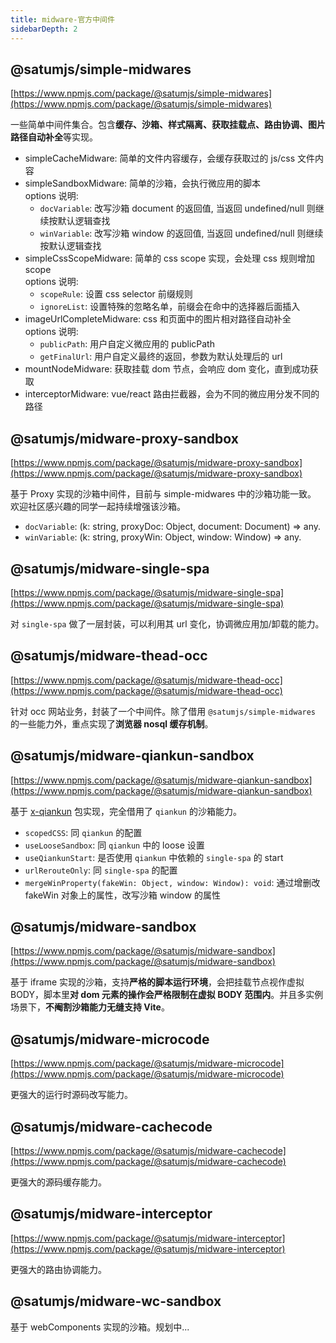 ```yaml
---
title: midware-官方中间件
sidebarDepth: 2
---
```


## @satumjs/simple-midwares

[https://www.npmjs.com/package/@satumjs/simple-midwares](https://www.npmjs.com/package/@satumjs/simple-midwares)

一些简单中间件集合。包含**缓存、沙箱、样式隔离、获取挂载点、路由协调、图片路径自动补全**等实现。

- simpleCacheMidware: 简单的文件内容缓存，会缓存获取过的 js/css 文件内容
- simpleSandboxMidware: 简单的沙箱，会执行微应用的脚本<br>options 说明:
  - `docVariable`: 改写沙箱 document 的返回值, 当返回 undefined/null 则继续按默认逻辑查找
  - `winVariable`: 改写沙箱 window 的返回值, 当返回 undefined/null 则继续按默认逻辑查找
- simpleCssScopeMidware: 简单的 css scope 实现，会处理 css 规则增加 scope<br>options 说明:
  - `scopeRule`: 设置 css selector 前缀规则
  - `ignoreList`: 设置特殊的忽略名单，前缀会在命中的选择器后面插入
- imageUrlCompleteMidware: css 和页面中的图片相对路径自动补全<br>options 说明:
  - `publicPath`: 用户自定义微应用的 publicPath
  - `getFinalUrl`: 用户自定义最终的返回，参数为默认处理后的 url
- mountNodeMidware: 获取挂载 dom 节点，会响应 dom 变化，直到成功获取
- interceptorMidware: vue/react 路由拦截器，会为不同的微应用分发不同的路径

## @satumjs/midware-proxy-sandbox

[https://www.npmjs.com/package/@satumjs/midware-proxy-sandbox](https://www.npmjs.com/package/@satumjs/midware-proxy-sandbox)

基于 Proxy 实现的沙箱中间件，目前与 simple-midwares 中的沙箱功能一致。<br>欢迎社区感兴趣的同学一起持续增强该沙箱。

- `docVariable`: (k: string, proxyDoc: Object, document: Document) => any.
- `winVariable`: (k: string, proxyWin: Object, window: Window) => any.

## @satumjs/midware-single-spa

[https://www.npmjs.com/package/@satumjs/midware-single-spa](https://www.npmjs.com/package/@satumjs/midware-single-spa)

对 `single-spa` 做了一层封装，可以利用其 url 变化，协调微应用加/卸载的能力。

## @satumjs/midware-thead-occ

[https://www.npmjs.com/package/@satumjs/midware-thead-occ](https://www.npmjs.com/package/@satumjs/midware-thead-occ)

针对 occ 网站业务，封装了一个中间件。除了借用 `@satumjs/simple-midwares` 的一些能力外，重点实现了**浏览器 nosql 缓存机制**。

## @satumjs/midware-qiankun-sandbox

[https://www.npmjs.com/package/@satumjs/midware-qiankun-sandbox](https://www.npmjs.com/package/@satumjs/midware-qiankun-sandbox)

基于 [x-qiankun](https://www.npmjs.com/package/@satumjs/x-qiankun) 包实现，完全借用了 `qiankun` 的沙箱能力。

- `scopedCSS`: 同 `qiankun` 的配置
- `useLooseSandbox`: 同 `qiankun` 中的 loose 设置
- `useQiankunStart`: 是否使用 `qiankun` 中依赖的 `single-spa` 的 start
- `urlRerouteOnly`: 同 `single-spa` 的配置
- `mergeWinProperty(fakeWin: Object, window: Window): void`: 通过增删改 fakeWin 对象上的属性，改写沙箱 window 的属性

## @satumjs/midware-sandbox

[https://www.npmjs.com/package/@satumjs/midware-sandbox](https://www.npmjs.com/package/@satumjs/midware-sandbox)

基于 iframe 实现的沙箱，支持**严格的脚本运行环境**，会把挂载节点视作虚拟 BODY，脚本里**对 dom 元素的操作会严格限制在虚拟 BODY 范围内**。并且多实例场景下，**不阉割沙箱能力无缝支持 Vite**。

## @satumjs/midware-microcode

[https://www.npmjs.com/package/@satumjs/midware-microcode](https://www.npmjs.com/package/@satumjs/midware-microcode)

更强大的运行时源码改写能力。

## @satumjs/midware-cachecode

[https://www.npmjs.com/package/@satumjs/midware-cachecode](https://www.npmjs.com/package/@satumjs/midware-cachecode)

更强大的源码缓存能力。

## @satumjs/midware-interceptor

[https://www.npmjs.com/package/@satumjs/midware-interceptor](https://www.npmjs.com/package/@satumjs/midware-interceptor)

更强大的路由协调能力。

## @satumjs/midware-wc-sandbox

基于 webComponents 实现的沙箱。规划中...
